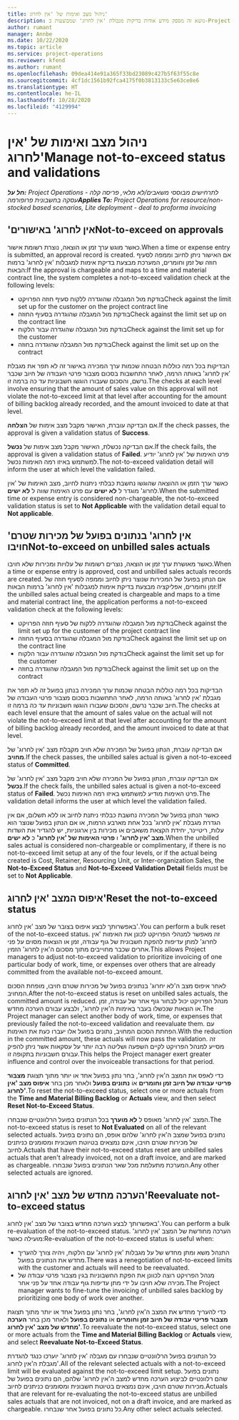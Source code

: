 ```yaml
---
title: ניהול מצב ואימות של 'אין לחרוג'
description: נושא זה מספק מידע אודות בדיקות מגבולת 'אין לחרוג' שמבוצעות ב-Project Operations.
author: rumant
manager: Annbe
ms.date: 10/22/2020
ms.topic: article
ms.service: project-operations
ms.reviewer: kfend
ms.author: rumant
ms.openlocfilehash: 09dea414e91a365f33bd23089c427b5f63f55c8e
ms.sourcegitcommit: 4cf1dc1561b92fca4175f0b3813133c5e63ce8e6
ms.translationtype: HT
ms.contentlocale: he-IL
ms.lasthandoff: 10/28/2020
ms.locfileid: "4129994"
---
```

# <a name="manage-not-to-exceed-status-and-validations"></a><span data-ttu-id="b86db-103">ניהול מצב ואימות של 'אין לחרוג'</span><span class="sxs-lookup"><span data-stu-id="b86db-103">Manage not-to-exceed status and validations</span></span> 

<span data-ttu-id="b86db-104">_**חל על:** Project Operations לתרחישים מבוססי משאבים/לא מלאי, פריסה קלה - עסקה בחשבונית פרופורמה_</span><span class="sxs-lookup"><span data-stu-id="b86db-104">_**Applies To:** Project Operations for resource/non-stocked based scenarios, Lite deployment - deal to proforma invoicing_</span></span>

## <a name="not-to-exceed-on-approvals"></a><span data-ttu-id="b86db-105">'אין לחרוג' באישורים</span><span class="sxs-lookup"><span data-stu-id="b86db-105">Not-to-exceed on approvals</span></span>

<span data-ttu-id="b86db-106">כאשר מוגש ערך זמן או הוצאה, נוצרת רשומת אישור.</span><span class="sxs-lookup"><span data-stu-id="b86db-106">When a time or expense entry is submitted, an approval record is created.</span></span> <span data-ttu-id="b86db-107">אם האישור ניתן לחיוב וממפה לסעיף חוזה של זמן וחומרים, המערכת מבצעת בדיקת אימות למגבלות 'אין לחרוג' ברמות הבאות:</span><span class="sxs-lookup"><span data-stu-id="b86db-107">If the approval is chargeable and maps to a time and material contract line, the system completes a not-to-exceed validation check at the following levels:</span></span>

  - <span data-ttu-id="b86db-108">בודקת מול המגבלה שהוגדרה ללקוח סעיף חוזה הפרויקט</span><span class="sxs-lookup"><span data-stu-id="b86db-108">Check against the limit set up for the customer on the project contract line</span></span>
  - <span data-ttu-id="b86db-109">בודקת מול המגבלה שהוגדרה בסעיף החוזה</span><span class="sxs-lookup"><span data-stu-id="b86db-109">Check against the limit set up on the contract line</span></span>
  - <span data-ttu-id="b86db-110">בודקת מול המגבלה שהוגדרה עבור הלקוח</span><span class="sxs-lookup"><span data-stu-id="b86db-110">Check against the limit set up for the customer</span></span>
  - <span data-ttu-id="b86db-111">בודקת מול המגבלה שהוגדרה בחוזה</span><span class="sxs-lookup"><span data-stu-id="b86db-111">Check against the limit set up on the contract</span></span>

<span data-ttu-id="b86db-112">הבדיקות בכל רמה כוללות הבטחה שכמות ערך המכירה באישור זה לא תפר את מגבלת 'אין לחרוג' באותה הרמה, לאחר התחשבות בסכום מצבור פרטי העבודה של חיוב שכבר נרשם, והסכום שעבורו הוגשו חשבוניות עד כה ברמה זו.</span><span class="sxs-lookup"><span data-stu-id="b86db-112">The checks at each level involve ensuring that the amount of sales value on this approval will not violate the not-to-exceed limit at that level after accounting for the amount of billing backlog already recorded, and the amount invoiced to date at that level.</span></span>

<span data-ttu-id="b86db-113">אם הבדיקה עוברת, האישור מקבל מצב אימות של **הצלחה**.</span><span class="sxs-lookup"><span data-stu-id="b86db-113">If the check passes, the approval is given a validation status of **Success**.</span></span>

<span data-ttu-id="b86db-114">אם הבדיקה נכשלת, האישור מקבל מצב אימות של **נכשל**.</span><span class="sxs-lookup"><span data-stu-id="b86db-114">If the check fails, the approval is given a validation status of **Failed**.</span></span> <span data-ttu-id="b86db-115">פרט האימות של 'אין לחרוג' יודיע למשתמש באיזו רמה האימות נכשל.</span><span class="sxs-lookup"><span data-stu-id="b86db-115">The not-to-exceed validation detail will inform the user at which level the validation failed.</span></span>

<span data-ttu-id="b86db-116">כאשר ערך הזמן או ההוצאה שהוגשו נחשבת כבלתי ניתנות לחיוב, מצב האימות של 'אין לחרוג' מוגדר ל **לא ישים** עם פרט האימות שווה ל **לא ישים**.</span><span class="sxs-lookup"><span data-stu-id="b86db-116">When the submitted time or expense entry is considered non-chargeable, the not-to-exceed validation status is set to **Not Applicable** with the validation detail equal to **Not applicable**.</span></span>

## <a name="not-to-exceed-on-unbilled-sales-actuals"></a><span data-ttu-id="b86db-117">'אין לחרוג' בנתונים בפועל של מכירות שטרם חויבו</span><span class="sxs-lookup"><span data-stu-id="b86db-117">Not-to-exceed on unbilled sales actuals</span></span>

<span data-ttu-id="b86db-118">כאשר מאושרת ערך זמן או הוצאה, נוצרים רשומות של עלויות ומכירות שלא חויבו.</span><span class="sxs-lookup"><span data-stu-id="b86db-118">When a time or expense entry is approved, cost and unbilled sales actuals records are created.</span></span> <span data-ttu-id="b86db-119">אם הנתון בפועל של המכירות שנוצר ניתן לחיוב וממפה לסעיף חוזה של זמן וחומרים, אפליקציה מבצעת בדיקת אימות למגבלות 'אין לחרוג' ברמות הבאות:</span><span class="sxs-lookup"><span data-stu-id="b86db-119">If the unbilled sales actual being created is chargeable and maps to a time and material contract line, the application performs a not-to-exceed validation check at the following levels:</span></span>

  - <span data-ttu-id="b86db-120">בודקת מול המגבלה שהוגדרה ללקוח של סעיף חוזה הפרויקט</span><span class="sxs-lookup"><span data-stu-id="b86db-120">Check against the limit set up for the customer of the project contract line</span></span>
  - <span data-ttu-id="b86db-121">בודקת מול המגבלה שהוגדרה בסעיף החוזה</span><span class="sxs-lookup"><span data-stu-id="b86db-121">Check against the limit set up on the contract line</span></span>
  - <span data-ttu-id="b86db-122">בודקת מול המגבלה שהוגדרה עבור הלקוח</span><span class="sxs-lookup"><span data-stu-id="b86db-122">Check against the limit set up for the customer</span></span>
  - <span data-ttu-id="b86db-123">בודקת מול המגבלה שהוגדרה בחוזה</span><span class="sxs-lookup"><span data-stu-id="b86db-123">Check against the limit set up on the contract</span></span>

<span data-ttu-id="b86db-124">הבדיקות בכל רמה כוללות הבטחה שכמות ערך המכירה בנתון בפועל זה לא תפר את מגבלת 'אין לחרוג' באותה הרמה, לאחר התחשבות בסכום מצבור פרטי העבודה של חיוב שכבר נרשם, והסכום שעבורו הוגשו חשבוניות עד כה ברמה זו.</span><span class="sxs-lookup"><span data-stu-id="b86db-124">The checks at each level ensure that the amount of sales value on the actual will not violate the not-to-exceed limit at that level after accounting for the amount of billing backlog already recorded, and the amount invoiced to date at that level.</span></span>

<span data-ttu-id="b86db-125">אם הבדיקה עוברת, הנתון בפועל של המכירה שלא חויב מקבלת מצב 'אין לחרוג' של **מחויב**.</span><span class="sxs-lookup"><span data-stu-id="b86db-125">If the check passes, the unbilled sales actual is given a not-to-exceed status of **Committed**.</span></span>

<span data-ttu-id="b86db-126">אם הבדיקה עוברת, הנתון בפועל של המכירה שלא חויב מקבל מצב 'אין לחרוג' של **נכשל**.</span><span class="sxs-lookup"><span data-stu-id="b86db-126">If the check fails, the unbilled sales actual is given a not-to-exceed status of **Failed**.</span></span> <span data-ttu-id="b86db-127">פרט האימות מודיע למשתמש באיזו רמה האימות נכשל.</span><span class="sxs-lookup"><span data-stu-id="b86db-127">The validation detail informs the user at which level the validation failed.</span></span>

<span data-ttu-id="b86db-128">כאשר הנתון בפועל של המכירה נחשבת כבלתי ניתנת לחיוב או ללא תשלום, אם אין הגדרת מגבלת 'אין לחרוג' בכל אחת מארבע הרמות, או אם הנתון בפועל שנוצר הוא עלות, ריטיינר, יחידת הקצאת משאבים או מכירות בין ארגוניות, יש להגדיר את השדות **מצב 'אין לחרוג'** ו **פרטי האימות של 'אין לחרוג'** כ **לא ישים**.</span><span class="sxs-lookup"><span data-stu-id="b86db-128">When the unbilled sales actual is considered non-chargeable or complimentary, if there is no not-to-exceed limit setup at any of the four levels, or if the actual being created is Cost, Retainer, Resourcing Unit, or Inter-organization Sales, the **Not-to-Exceed Status** and **Not-to-Exceed Validation Detail** fields must be set to **Not Applicable**.</span></span>

## <a name="reset-the-not-to-exceed-status"></a><span data-ttu-id="b86db-129">איפוס המצב 'אין לחרוג'</span><span class="sxs-lookup"><span data-stu-id="b86db-129">Reset the not-to-exceed status</span></span>

<span data-ttu-id="b86db-130">באפשרותך לבצע איפוס בצובר של מצב 'אין לחרוג'.</span><span class="sxs-lookup"><span data-stu-id="b86db-130">You can perform a bulk reset of the not-to-exceed status.</span></span> <span data-ttu-id="b86db-131">זה מאפשר למנהלי הפרויקט לכונן את האימות 'אין לחרוג' למתן עדיפות להפקת חשבונית של גוף עבודה, זמן או הוצאות מסוים על פני אחרים שכבר מחוייבים מתוך מסכום ה'אין לחרוג' הזמין.</span><span class="sxs-lookup"><span data-stu-id="b86db-131">This allows Project managers to adjust not-to-exceed validation to prioritize invoicing of one particular body of work, time, or expenses over others that are already committed from the available not-to-exceed amount.</span></span>

<span data-ttu-id="b86db-132">לאחר איפוס מצב ה'לא יחרוג' בנתונים בפועל של מכירות שטרם חויבו, מופחת הסכום המחויב.</span><span class="sxs-lookup"><span data-stu-id="b86db-132">After the not-to-exceed status is reset on unbilled sales actuals, the committed amount is reduced.</span></span> <span data-ttu-id="b86db-133">מנהל הפרויקט יכול לבחור גוף אחר של עבודה, זמן או הוצאות שנכשלו בעבר באימות ה'אין לחרוג', ולבצע עבורם הערכה מחדש.</span><span class="sxs-lookup"><span data-stu-id="b86db-133">The Project manager can select another body of work, time, or expenses that previously failed the not-to-exceed validation and reevaluate them.</span></span> <span data-ttu-id="b86db-134">עם הפחתת הסכום המחויב, נתונים בפועל אלו יעברו כעת את האימות.</span><span class="sxs-lookup"><span data-stu-id="b86db-134">With the reduction in the committed amount, these actuals will now pass the validation.</span></span> <span data-ttu-id="b86db-135">זה מסייע למנהל הפרויקט לקיים השפעה ושליטה רבה יותר על עסקאות אשר ניתן להפיק עבורם חשבוניות בתקופה זו.</span><span class="sxs-lookup"><span data-stu-id="b86db-135">This helps the Project manager exert greater influence and control over the invoiceable transactions for that period.</span></span>

<span data-ttu-id="b86db-136">כדי לאפס את המצב ה'אין לחרוג', בחר נתון בפועל אחד או יותר מתוך תצוגת **‏‫מצבור פריטי עבודה של חיוב זמן וחומרים‬** אוֹ **נתונים בפועל** ולאחר מכן בחר **איפוס מצב 'אין לחרוג'**.</span><span class="sxs-lookup"><span data-stu-id="b86db-136">To reset the not-to-exceed status, select one or more actuals from the **Time and Material Billing Backlog** or **Actuals** view, and then select **Reset Not-to-Exceed Status**.</span></span>

<span data-ttu-id="b86db-137">המצב 'אין לחרוג' מאופס ל **לא מוערך** בכל הנתונים בפועל הרלוונטיים שנבחרו.</span><span class="sxs-lookup"><span data-stu-id="b86db-137">The not-to-exceed status is reset to **Not Evaluated** on all of the relevant selected actuals.</span></span> <span data-ttu-id="b86db-138">נתונים בפועל שמצב ה'אין לחרוג' שלהם אופס, הם נתונים בפועל של מכירות שטרם חויבו, אינם נמצאים בטיוטת חשבונית ומסומנים כניתנים לחיוב.</span><span class="sxs-lookup"><span data-stu-id="b86db-138">Actuals that have their not-to-exceed status reset are unbilled sales actuals that aren't already invoiced, not on a draft invoice, and are marked as chargeable.</span></span> <span data-ttu-id="b86db-139">המערכת מתעלמת מכל שאר הנתונים בפועל שנבחרו.</span><span class="sxs-lookup"><span data-stu-id="b86db-139">Any other selected actuals are ignored.</span></span>

## <a name="reevaluate-not-to-exceed-status"></a><span data-ttu-id="b86db-140">הערכה מחדש של מצב 'אין לחרוג'</span><span class="sxs-lookup"><span data-stu-id="b86db-140">Reevaluate not-to-exceed status</span></span>

<span data-ttu-id="b86db-141">באפשרותך לבצע הערכה מחדש בצובר של מצב 'אין לחרוג'.</span><span class="sxs-lookup"><span data-stu-id="b86db-141">You can perform a bulk re-evaluation of the not-to-exceed status.</span></span> <span data-ttu-id="b86db-142">הערכה מחודשת של המצב 'אין לחרוג' מועילה כאשר:</span><span class="sxs-lookup"><span data-stu-id="b86db-142">Re-evaluation of the not-to-exceed status is useful when:</span></span>

  - <span data-ttu-id="b86db-143">התנהל משא ומתן מחדש של על מגבלות 'אין לחרוג' עם הלקוח, ויהיה צורך להעריך מחדש את הנתונים בפועל.</span><span class="sxs-lookup"><span data-stu-id="b86db-143">There was a renegotiation of not-to-exceed limits with the customer and actuals will need to be reevaluated.</span></span>
  - <span data-ttu-id="b86db-144">מנהל הפרויקט רוצה לכוונן את הפקת החשבוניות בגין מצבור פרטי עבודה של מכירה שלא חויבו על ידי מתן עדיפות גוף עבודה אחד על פני אחר.</span><span class="sxs-lookup"><span data-stu-id="b86db-144">The Project manager wants to fine-tune the invoicing of unbilled sales backlog by prioritizing one body of work over another.</span></span>

<span data-ttu-id="b86db-145">כדי להעריך מחדש את המצב ה'אין לחרוג', בחר נתון בפועל אחד או יותר מתוך תצוגת **‏‫מצבור פריטי עבודה של חיוב זמן וחומרים‬** אוֹ **נתונים בפועל** ולאחר מכן בחר **הערכה מחדש של מצב 'אין לחרוג'**.</span><span class="sxs-lookup"><span data-stu-id="b86db-145">To reevaluate the not-to-exceed status, select one or more actuals from the **Time and Material Billing Backlog** or **Actuals** view, and select **Reevaluate Not-to-Exceed Status**.</span></span>

<span data-ttu-id="b86db-146">כל הנתונים בפועל הרלוונטיים שנבחרו עם מגבלה 'אין לחרוג' יוערכו כנגד להגדרת מגבלת ה'אין לחרוג'.</span><span class="sxs-lookup"><span data-stu-id="b86db-146">All of the relevant selected actuals with a not-to-exceed limit will be evaluated against the not-to-exceed limit setup.</span></span> <span data-ttu-id="b86db-147">נתונים בפועל שהם רלוונטיים לביצוע הערכה מחדש למצב ה'אין לחרוג' שלהם, הם נתונים בפועל של מכירות שטרם חויבו, אינם נמצאים בטיוטת חשבונית ומסומנים כניתנים לחיוב.</span><span class="sxs-lookup"><span data-stu-id="b86db-147">Actuals that are relevant for re-evaluating the not-to-exceed status are unbilled sales actuals that are not invoiced, not on a draft invoice, and are marked as chargeable.</span></span> <span data-ttu-id="b86db-148">כל נתונים בפועל אחר שנבחרו.</span><span class="sxs-lookup"><span data-stu-id="b86db-148">Any other select actuals selected.</span></span>
